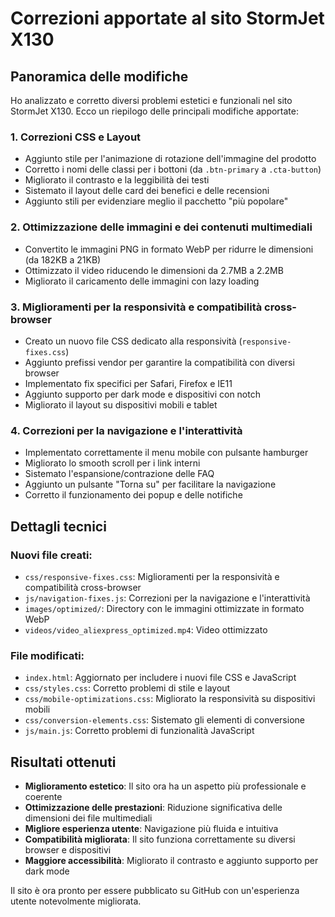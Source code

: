 # Correzioni apportate al sito StormJet X130

## Panoramica delle modifiche

Ho analizzato e corretto diversi problemi estetici e funzionali nel sito StormJet X130. Ecco un riepilogo delle principali modifiche apportate:

### 1. Correzioni CSS e Layout
- Aggiunto stile per l'animazione di rotazione dell'immagine del prodotto
- Corretto i nomi delle classi per i bottoni (da `.btn-primary` a `.cta-button`)
- Migliorato il contrasto e la leggibilità dei testi
- Sistemato il layout delle card dei benefici e delle recensioni
- Aggiunto stili per evidenziare meglio il pacchetto "più popolare"

### 2. Ottimizzazione delle immagini e dei contenuti multimediali
- Convertito le immagini PNG in formato WebP per ridurre le dimensioni (da 182KB a 21KB)
- Ottimizzato il video riducendo le dimensioni da 2.7MB a 2.2MB
- Migliorato il caricamento delle immagini con lazy loading

### 3. Miglioramenti per la responsività e compatibilità cross-browser
- Creato un nuovo file CSS dedicato alla responsività (`responsive-fixes.css`)
- Aggiunto prefissi vendor per garantire la compatibilità con diversi browser
- Implementato fix specifici per Safari, Firefox e IE11
- Aggiunto supporto per dark mode e dispositivi con notch
- Migliorato il layout su dispositivi mobili e tablet

### 4. Correzioni per la navigazione e l'interattività
- Implementato correttamente il menu mobile con pulsante hamburger
- Migliorato lo smooth scroll per i link interni
- Sistemato l'espansione/contrazione delle FAQ
- Aggiunto un pulsante "Torna su" per facilitare la navigazione
- Corretto il funzionamento dei popup e delle notifiche

## Dettagli tecnici

### Nuovi file creati:
- `css/responsive-fixes.css`: Miglioramenti per la responsività e compatibilità cross-browser
- `js/navigation-fixes.js`: Correzioni per la navigazione e l'interattività
- `images/optimized/`: Directory con le immagini ottimizzate in formato WebP
- `videos/video_aliexpress_optimized.mp4`: Video ottimizzato

### File modificati:
- `index.html`: Aggiornato per includere i nuovi file CSS e JavaScript
- `css/styles.css`: Corretto problemi di stile e layout
- `css/mobile-optimizations.css`: Migliorato la responsività su dispositivi mobili
- `css/conversion-elements.css`: Sistemato gli elementi di conversione
- `js/main.js`: Corretto problemi di funzionalità JavaScript

## Risultati ottenuti

- **Miglioramento estetico**: Il sito ora ha un aspetto più professionale e coerente
- **Ottimizzazione delle prestazioni**: Riduzione significativa delle dimensioni dei file multimediali
- **Migliore esperienza utente**: Navigazione più fluida e intuitiva
- **Compatibilità migliorata**: Il sito funziona correttamente su diversi browser e dispositivi
- **Maggiore accessibilità**: Migliorato il contrasto e aggiunto supporto per dark mode

Il sito è ora pronto per essere pubblicato su GitHub con un'esperienza utente notevolmente migliorata.
